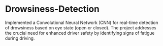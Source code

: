 # Drowsiness-Detection
 Implemented a Convolutional Neural Network (CNN) for real-time detection of drowsiness based on eye state (open or closed). The project addresses the crucial need for enhanced driver safety by identifying signs of fatigue during driving. 
